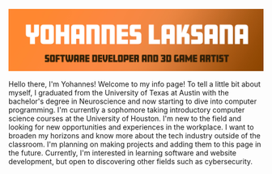 
![Header](https://raw.githubusercontent.com/ylaksana/ylaksana/main/master/resources/main%20banner.jpg "Header")


<!-- ![Header](https://raw.githubusercontent.com/ylaksana/ylaksana/main/master/resources/intro.jpg "Header") -->


Hello there, I'm Yohannes! Welcome to my info page! To tell a little bit about myself, I graduated from the University of Texas at Austin with the bachelor's degree in Neuroscience and now starting to dive into computer programming. I'm currently a sophomore taking introductory computer science courses at the University of Houston. I'm new to the field and looking for new opportunities and experiences in the workplace. I want to broaden my horizons and know more about the tech industry outside of the classroom. I'm planning on making projects and adding them to this page in the future. Currently, I'm interested in learning software and website development, but open to discovering other fields such as cybersecurity.
